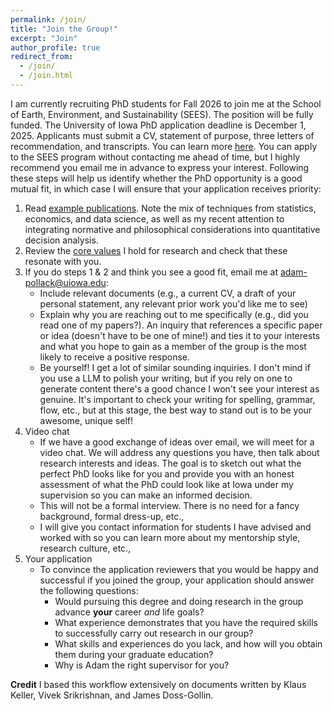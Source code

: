 ```yaml
---
permalink: /join/
title: "Join the Group!"
excerpt: "Join"
author_profile: true
redirect_from:
  - /join/
  - /join.html
---
```


I am currently recruiting PhD students for Fall 2026 to join me at the School of Earth, Environment, and Sustainability (SEES). The position will be fully funded. The University of Iowa PhD application deadline is December 1, 2025. Applicants must submit a CV, statement of purpose, three letters of recommendation, and transcripts. You can learn more [here](https://sees.uiowa.edu/graduate/admissions). You can apply to the SEES program without contacting me ahead of time, but I highly recommend you email me in advance to express your interest. Following these steps will help us identify whether the PhD opportunity is a good mutual fit, in which case I will ensure that your application receives priority: 

1. Read [example publications](https://abpoll.github.io/publications/). Note the mix of techniques from statistics, economics, and data science, as well as my recent attention to integrating normative and philosophical considerations into quantitative decision analysis. 
2. Review the [core values](https://keller-lab.github.io/web-manual/docs/lab-values/) I hold for research and check that these resonate with you. 
3. If you do steps 1 & 2 and think you see a good fit, email me at <adam-pollack@uiowa.edu>:
    * Include relevant documents (e.g., a current CV, a draft of your personal statement, any relevant prior work you'd like me to see)
    * Explain why you are reaching out to me specifically (e.g., did you read one of my papers?). An inquiry that references a specific paper or idea (doesn't have to be one of mine!) and ties it to your interests and what you hope to gain as a member of the group is the most likely to receive a positive response. 
    * Be yourself! I get a lot of similar sounding inquiries. I don't mind if you use a LLM to polish your writing, but if you rely on one to generate content there's a good chance I won't see your interest as genuine. It's important to check your writing for spelling, grammar, flow, etc., but at this stage, the best way to stand out is to be your awesome, unique self!
4. Video chat
    * If we have a good exchange of ideas over email, we will meet for a video chat. We will address any questions you have, then talk about research interests and ideas. The goal is to sketch out what the perfect PhD looks like for you and provide you with an honest assessment of what the PhD could look like at Iowa under my supervision so you can make an informed decision.
    * This will not be a formal interview. There is no need for a fancy background, formal dress-up, etc.,
    * I will give you contact information for students I have advised and worked with so you can learn more about my mentorship style, research culture, etc., 
5. Your application
    * To convince the application reviewers that you would be happy and successful if you joined the group, your application should answer the following questions:
      * Would pursuing this degree and doing research in the group advance **your** career *and* life goals?
      * What experience demonstrates that you have the required skills to successfully carry out research in our group? 
      * What skills and experiences do you lack, and how will you obtain them during your graduate education? 
      * Why is Adam the right supervisor for you? 



**Credit**
I based this workflow extensively on documents written by Klaus Keller, Vivek Srikrishnan, and James Doss-Gollin. 